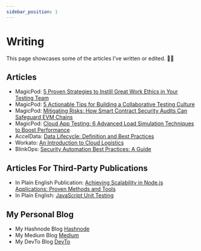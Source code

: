 ```yaml
---
sidebar_position: 1
---
```


# Writing

This page showcases some of the articles I’ve written or edited. ✍🏾


## Articles

- MagicPod: [5 Proven Strategies to Instill Great Work Ethics in Your Testing Team](https://blog.magicpod.com/5-proven-strategies-to-instill-great-work-ethics-in-your-testing-team)
- MagicPod: [5 Actionable Tips for Building a Collaborative Testing Culture](https://blog.magicpod.com/5-actionable-tips-for-building-a-collaborative-testing-culture)
- MagicPod: [Mitigating Risks: How Smart Contract Security Audits Can Safeguard EVM Chains](https://blog.magicpod.com/mitigating-risks-how-smart-contract-security-audits-can-safeguard-evm-chains)
- MagicPod: [Cloud App Testing: 6 Advanced Load Simulation Techniques to Boost Performance](https://blog.magicpod.com/cloud-app-testing-6-advanced-load-simulation-techniques-to-boost-performance)
- AccelData: [Data Lifecycle: Definition and Best Practices](https://www.acceldata.io/blog/data-lifecycle)
- Workato: [An Introduction to Cloud Logistics](https://www.workato.com/the-connector/cloud-logistics/)
- BlinkOps: [Security Automation Best Practices: A Guide](https://www.blinkops.com/blog/security-automation-best-practices-a-guide)

## Articles For Third-Party Publications

- In Plain English Publication: [Achieving Scalability in Node.js Applications: Proven Methods and Tools](https://javascript.plainenglish.io/achieving-scalability-in-node-js-applications-proven-methods-and-tools-fac82643545b)
- In Plain English: [JavaScript Unit Testing](https://medium.com/javascript-in-plain-english/javascript-unit-testing-542d01ad3a84)


## My Personal Blog

- My Hashnode Blog [Hashnode](https://kaykay7.hashnode.dev/)
- My Medium Blog [Medium](https://medium.com/@kaylaychi77)
- My DevTo Blog [DevTo](https://dev.to/kelechikizito)